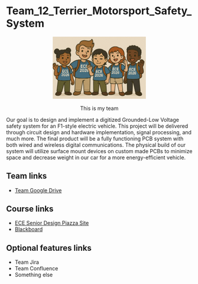 # Team_12_Terrier_Motorsport_Safety_System

<p align="center">
<img src="./images/thisismyteam.png" width="50%">
</p>
<p align="center">
This is my team
</p>
<p>Our goal is to design and implement a digitized Grounded-Low Voltage safety system for an F1-style electric vehicle. This project will be delivered through circuit design and hardware implementation, signal processing, and much more. The final product will be a fully functioning PCB system with both wired and wireless digital communications. The physical build of our system will utilize surface mount devices  on custom made PCBs to minimize space and decrease weight in our car for a more energy-efficient vehicle.</p>

## Team links
- [Team Google Drive](https://drive.google.com/drive/folders/11_EBm_pFPGrHdL1etmQhd2uqvKe7Tddw?usp=drive_link)

## Course links
- [ECE Senior Design Piazza Site](https://piazza.com/bu/fall2025/ec463/home)
- [Blackboard](http://learn.bu.edu/)


## Optional features links
- Team Jira
- Team Confluence
- Something else


